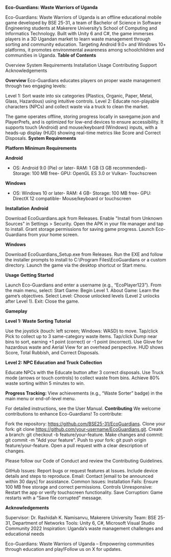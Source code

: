 **Eco-Guardians: Waste Warriors of Uganda**

Eco-Guardians: Waste Warriors of Uganda is an offline educational mobile game developed by BSE 25-31, a team of Bachelor of Science in Software Engineering students at Makerere University’s School of Computing and Informatics Technology. Built with Unity 6 and C#, the game immerses players in a 3D Ugandan market to learn waste management through sorting and community education. Targeting Android 9.0+ and Windows 10+ platforms, it promotes environmental awareness among schoolchildren and communities in Uganda.
**Table of Contents**

Overview
System Requirements
Installation
Usage
Contributing
Support
Acknowledgements

**Overview**
Eco-Guardians educates players on proper waste management through two engaging levels:

Level 1: Sort waste into six categories (Plastics, Organic, Paper, Metal, Glass, Hazardous) using intuitive controls.
Level 2: Educate non-playable characters (NPCs) and collect waste via a truck to clean the market.

The game operates offline, storing progress locally in savegame.json and PlayerPrefs, and is optimized for low-end devices to ensure accessibility. It supports touch (Android) and mouse/keyboard (Windows) inputs, with a heads-up display (HUD) showing real-time metrics like Score and Correct Disposals.
**System Requirements**



**Platform
Minimum Requirements**



**Android**
- OS: Android 9.0 (Pie) or later- RAM: 1 GB (3 GB recommended)- Storage: 100 MB free- GPU: OpenGL ES 3.0 or Vulkan- Touchscreen


**Windows**
- OS: Windows 10 or later- RAM: 4 GB- Storage: 100 MB free- GPU: DirectX 12 compatible- Mouse/keyboard or touchscreen


**Installation**
**Android**

Download EcoGuardians.apk from Releases.
Enable "Install from Unknown Sources" in Settings > Security.
Open the APK in your file manager and tap to install.
Grant storage permissions for saving game progress.
Launch Eco-Guardians from your home screen.

**Windows**

Download EcoGuardians_Setup.exe from Releases.
Run the EXE and follow the installer prompts to install to C:\Program Files\EcoGuardians or a custom directory.
Launch the game via the desktop shortcut or Start menu.

**Usage**
**Getting Started**

Launch Eco-Guardians and enter a username (e.g., “EcoPlayer123”).
From the main menu, select:
Start Game: Begin Level 1.
About Game: Learn the game’s objectives.
Select Level: Choose unlocked levels (Level 2 unlocks after Level 1).
Exit: Close the game.



**Gameplay**

**Level 1: Waste Sorting Tutorial**

Use the joystick (touch: left screen; Windows: WASD) to move.
Tap/click Pick to collect up to 3 same-category waste items.
Tap/click Dump near bins to sort, earning +1 point (correct) or -1 point (incorrect).
Use Glove for hazardous waste and Aerial View for an overhead perspective.
HUD shows Score, Total Rubbish, and Correct Disposals.


**Level 2: NPC Education and Truck Collection**

Educate NPCs with the Educate button after 3 correct disposals.
Use Truck mode (arrows or touch controls) to collect waste from bins.
Achieve 80% waste sorting within 5 minutes to win.


**Progress Tracking:** View achievements (e.g., “Waste Sorter” badge) in the main menu or end-of-level menu.



For detailed instructions, see the User Manual.
**Contributing**
We welcome contributions to enhance Eco-Guardians! To contribute:

Fork the repository: https://github.com/BSE25-31/EcoGuardians.
Clone your fork: git clone https://github.com/your-username/EcoGuardians.git.
Create a branch: git checkout -b feature/your-feature.
Make changes and commit: git commit -m "Add your feature".
Push to your fork: git push origin feature/your-feature.
Open a pull request with a clear description of changes.

Please follow our Code of Conduct and review the Contributing Guidelines.

GitHub Issues: Report bugs or request features at Issues. Include device details and steps to reproduce.
Email: Contact [email to be announced within 30 days] for assistance.
Common Issues:
Installation Fails: Ensure 100 MB free storage and correct permissions.
Controls Unresponsive: Restart the app or verify touchscreen functionality.
Save Corruption: Game restarts with a “Save file corrupted” message.



**Acknowledgements**

Supervisor: Dr. Rashidah K. Namisanvu, Makerere University
Team: BSE 25-31, Department of Networks
Tools: Unity 6, C#, Microsoft Visual Studio Community 2022
Inspiration: Uganda’s waste management challenges and educational needs


Eco-Guardians: Waste Warriors of Uganda – Empowering communities through education and play!Follow us on X for updates.
